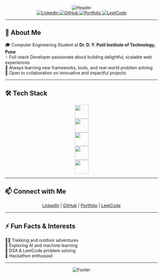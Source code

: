 <div align="center">
  <img src="https://capsule-render.vercel.app/api?type=waving&color=0A66C2,FF5722,FFA116&height=200&section=header&text=Vishal%20Tamhane&fontSize=50&fontColor=ffffff&fontAlignY=40&animation=fadeIn" alt="Header"/>
</div>

<div align="center"> 
  <a href="https://linkedin.com/in/vishal-tamhane-8229952b7" target="_blank">
    <img src="https://img.shields.io/badge/LinkedIn-0A66C2?style=for-the-badge&logo=linkedin&logoColor=white" alt="LinkedIn"/>
  </a> 
  <a href="https://github.com/vishal-tamhane" target="_blank">
    <img src="https://img.shields.io/badge/GitHub-181717?style=for-the-badge&logo=github&logoColor=white" alt="GitHub"/>
  </a> 
  <a href="https://vishal-tamhane.github.io/Vishal-Portfolio-2/" target="_blank">
    <img src="https://img.shields.io/badge/Portfolio-FF5722?style=for-the-badge&logo=google-chrome&logoColor=white" alt="Portfolio"/>
  </a> 
  <a href="https://leetcode.com/u/vishal_tamhane/" target="_blank">
    <img src="https://img.shields.io/badge/LeetCode-FFA116?style=for-the-badge&logo=leetcode&logoColor=white" alt="LeetCode"/>
  </a> 
</div>

---

## 🚀 About Me

🎓 Computer Engineering Student at **Dr. D. Y. Patil Institute of Technology, Pune**  
💡 Full-stack Developer passionate about building delightful, scalable web experiences  
🌱 Always learning new frameworks, tools, and real-world problem solving  
🤝 Open to collaboration on innovative and impactful projects  

---

## 🛠️ Tech Stack

<div align="center">
  <img src="https://skillicons.dev/icons?i=react,redux,js,ts,html,css,tailwind&perline=7" height="45"/>
  <br/>
  <img src="https://skillicons.dev/icons?i=nodejs,express,java,spring&perline=4" height="45"/>
  <br/>
  <img src="https://skillicons.dev/icons?i=java,python,c,cpp&perline=4" height="45"/>
  <br/>
  <img src="https://skillicons.dev/icons?i=mysql,mongodb,sqlite&perline=3" height="45"/>
  <br/>
  <img src="https://skillicons.dev/icons?i=git,github,figma,vercel,postman&perline=5" height="45"/>
</div>

---

## 📫 Connect with Me

<div align="center"> 
  <a href="https://linkedin.com/in/vishal-tamhane-8229952b7" target="_blank">LinkedIn</a> |
  <a href="https://github.com/vishal-tamhane" target="_blank">GitHub</a> |
  <a href="https://vishal-tamhane.github.io/Vishal-Portfolio-2/" target="_blank">Portfolio</a> |
  <a href="https://leetcode.com/u/vishal_tamhane/" target="_blank">LeetCode</a>
</div>

---

## ⚡ Fun Facts & Interests

🧗‍♂️ Trekking and outdoor adventures  
🤖 Exploring AI and machine learning  
🧩 DSA & LeetCode problem solving  
🚀 Hackathon enthusiast  

---

<div align="center">
  <img src="https://capsule-render.vercel.app/api?type=waving&color=FF5722,0A66C2,FFA116&height=120&section=footer&text=Let%27s%20build%20something%20amazing!&fontSize=25&fontAlignY=30&fontColor=ffffff&animation=twinkling" alt="Footer"/>
</div>
